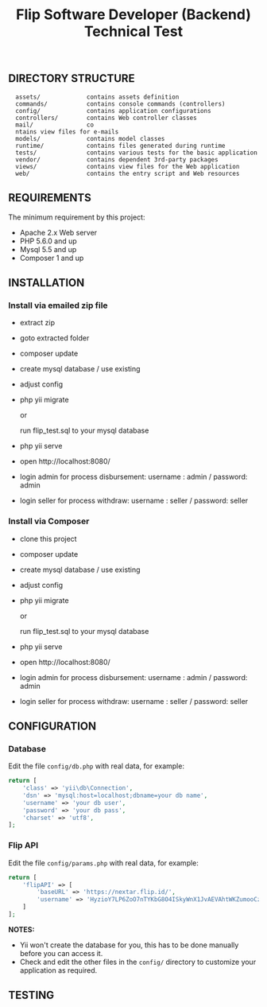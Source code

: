 <p align="center">
    <h1 align="center">Flip Software Developer (Backend) Technical Test</h1>
    <br>
</p>

DIRECTORY STRUCTURE
-------------------

      assets/             contains assets definition
      commands/           contains console commands (controllers)
      config/             contains application configurations
      controllers/        contains Web controller classes
      mail/               co
      ntains view files for e-mails
      models/             contains model classes
      runtime/            contains files generated during runtime
      tests/              contains various tests for the basic application
      vendor/             contains dependent 3rd-party packages
      views/              contains view files for the Web application
      web/                contains the entry script and Web resources



REQUIREMENTS
------------

The minimum requirement by this project:
- Apache 2.x Web server 
- PHP 5.6.0 and up
- Mysql 5.5 and up
- Composer 1 and up


INSTALLATION
------------

### Install via emailed zip file

- extract zip

- goto extracted folder

- composer update

- create mysql database / use existing

- adjust config

- php yii migrate

  or
  
  run flip_test.sql to your mysql database

- php yii serve

- open http://localhost:8080/

- login admin for process disbursement: username : admin / password: admin

- login seller for process withdraw: username : seller / password: seller


### Install via Composer

- clone this project

- composer update

- create mysql database / use existing

- adjust config

- php yii migrate

  or
  
  run flip_test.sql to your mysql database

- php yii serve

- open http://localhost:8080/

- login admin for process disbursement: username : admin / password: admin

- login seller for process withdraw: username : seller / password: seller



CONFIGURATION
-------------

### Database

Edit the file `config/db.php` with real data, for example:

```php
return [
    'class' => 'yii\db\Connection',
    'dsn' => 'mysql:host=localhost;dbname=your db name',
    'username' => 'your db user',
    'password' => 'your db pass',
    'charset' => 'utf8',
];
```

### Flip API

Edit the file `config/params.php` with real data, for example:

```php
return [
    'flipAPI' => [
        'baseURL' => 'https://nextar.flip.id/',
        'username' => 'HyzioY7LP6ZoO7nTYKbG8O4ISkyWnX1JvAEVAhtWKZumooCzqp41',
    ]
];
```

**NOTES:**
- Yii won't create the database for you, this has to be done manually before you can access it.
- Check and edit the other files in the `config/` directory to customize your application as required.


TESTING
-------

